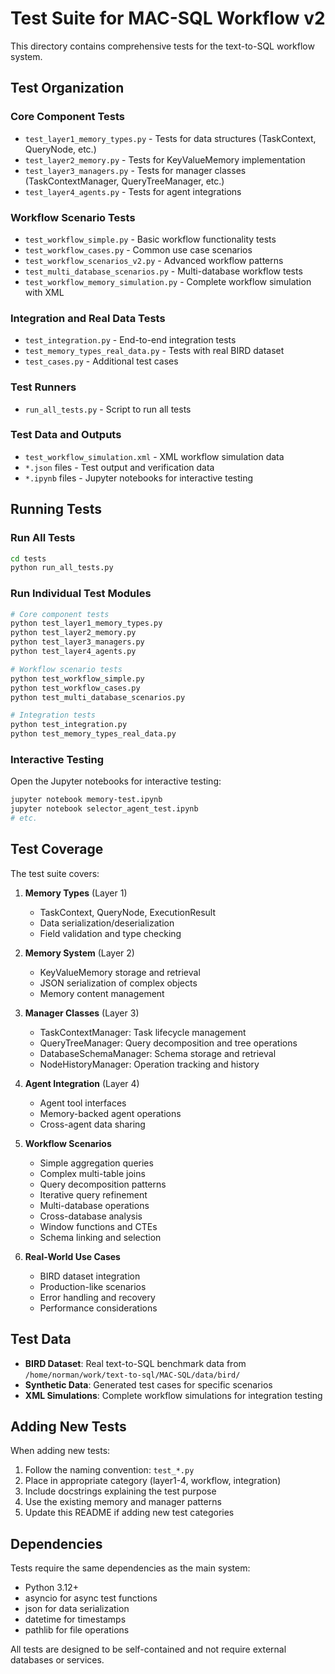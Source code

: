 # Test Suite for MAC-SQL Workflow v2

This directory contains comprehensive tests for the text-to-SQL workflow system.

## Test Organization

### Core Component Tests
- `test_layer1_memory_types.py` - Tests for data structures (TaskContext, QueryNode, etc.)
- `test_layer2_memory.py` - Tests for KeyValueMemory implementation
- `test_layer3_managers.py` - Tests for manager classes (TaskContextManager, QueryTreeManager, etc.)
- `test_layer4_agents.py` - Tests for agent integrations

### Workflow Scenario Tests
- `test_workflow_simple.py` - Basic workflow functionality tests
- `test_workflow_cases.py` - Common use case scenarios
- `test_workflow_scenarios_v2.py` - Advanced workflow patterns
- `test_multi_database_scenarios.py` - Multi-database workflow tests
- `test_workflow_memory_simulation.py` - Complete workflow simulation with XML

### Integration and Real Data Tests
- `test_integration.py` - End-to-end integration tests
- `test_memory_types_real_data.py` - Tests with real BIRD dataset
- `test_cases.py` - Additional test cases

### Test Runners
- `run_all_tests.py` - Script to run all tests

### Test Data and Outputs
- `test_workflow_simulation.xml` - XML workflow simulation data
- `*.json` files - Test output and verification data
- `*.ipynb` files - Jupyter notebooks for interactive testing

## Running Tests

### Run All Tests
```bash
cd tests
python run_all_tests.py
```

### Run Individual Test Modules
```bash
# Core component tests
python test_layer1_memory_types.py
python test_layer2_memory.py
python test_layer3_managers.py
python test_layer4_agents.py

# Workflow scenario tests
python test_workflow_simple.py
python test_workflow_cases.py
python test_multi_database_scenarios.py

# Integration tests
python test_integration.py
python test_memory_types_real_data.py
```

### Interactive Testing
Open the Jupyter notebooks for interactive testing:
```bash
jupyter notebook memory-test.ipynb
jupyter notebook selector_agent_test.ipynb
# etc.
```

## Test Coverage

The test suite covers:

1. **Memory Types** (Layer 1)
   - TaskContext, QueryNode, ExecutionResult
   - Data serialization/deserialization
   - Field validation and type checking

2. **Memory System** (Layer 2)
   - KeyValueMemory storage and retrieval
   - JSON serialization of complex objects
   - Memory content management

3. **Manager Classes** (Layer 3)
   - TaskContextManager: Task lifecycle management
   - QueryTreeManager: Query decomposition and tree operations
   - DatabaseSchemaManager: Schema storage and retrieval
   - NodeHistoryManager: Operation tracking and history

4. **Agent Integration** (Layer 4)
   - Agent tool interfaces
   - Memory-backed agent operations
   - Cross-agent data sharing

5. **Workflow Scenarios**
   - Simple aggregation queries
   - Complex multi-table joins
   - Query decomposition patterns
   - Iterative query refinement
   - Multi-database operations
   - Cross-database analysis
   - Window functions and CTEs
   - Schema linking and selection

6. **Real-World Use Cases**
   - BIRD dataset integration
   - Production-like scenarios
   - Error handling and recovery
   - Performance considerations

## Test Data

- **BIRD Dataset**: Real text-to-SQL benchmark data from `/home/norman/work/text-to-sql/MAC-SQL/data/bird/`
- **Synthetic Data**: Generated test cases for specific scenarios
- **XML Simulations**: Complete workflow simulations for integration testing

## Adding New Tests

When adding new tests:

1. Follow the naming convention: `test_*.py`
2. Place in appropriate category (layer1-4, workflow, integration)
3. Include docstrings explaining the test purpose
4. Use the existing memory and manager patterns
5. Update this README if adding new test categories

## Dependencies

Tests require the same dependencies as the main system:
- Python 3.12+
- asyncio for async test functions
- json for data serialization
- datetime for timestamps
- pathlib for file operations

All tests are designed to be self-contained and not require external databases or services.